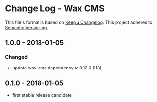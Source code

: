 # Change Log - Wax CMS

This file's format is based on [Keep a Changelog](http://keepachangelog.com/). This project adheres to [Semantic Versioning](http://semver.org/).

## 1.0.0 - 2018-01-05
### Changed
 - update wax-cms dependency to 0.12.0 (!13)
 
 
## 0.1.0 - 2018-01-05
 - first stable release candidate